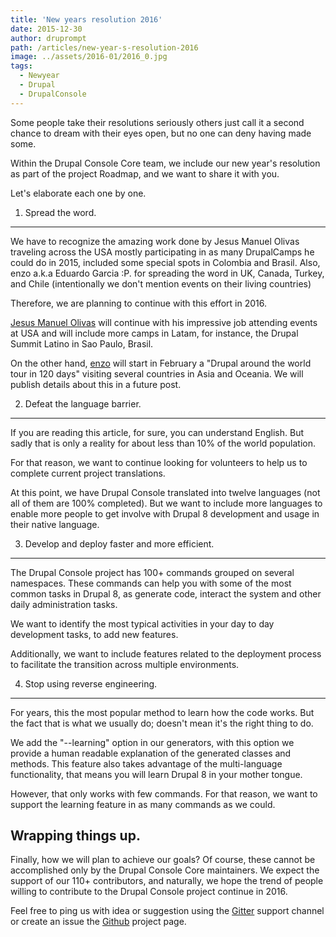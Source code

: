 ```yaml
---
title: 'New years resolution 2016'
date: 2015-12-30
author: druprompt
path: /articles/new-year-s-resolution-2016
image: ../assets/2016-01/2016_0.jpg
tags:
  - Newyear
  - Drupal
  - DrupalConsole
---
```


Some people take their resolutions seriously others just call it a second chance to dream with their eyes open, but no one can deny having made some.

Within the Drupal Console Core team, we include our new year's resolution as part of the project Roadmap, and we want to share it with you.

Let's elaborate each one by one.

1. Spread the word.
-------------------

We have to recognize the amazing work done by Jesus Manuel Olivas traveling across the USA mostly participating in as many DrupalCamps he could do in 2015, included some special spots in Colombia and Brasil. Also, enzo a.k.a Eduardo Garcia :P. for spreading the word in UK, Canada, Turkey, and Chile (intentionally we don't mention events on their living countries)

Therefore, we are planning to continue with this effort in 2016.

[Jesus Manuel Olivas](http://www.jmolivas.com) will continue with his impressive job attending events at USA and will include more camps in Latam, for instance, the Drupal Summit Latino in Sao Paulo, Brasil.

On the other hand, [enzo](http://www.enzolutions.com) will start in February a "Drupal around the world tour in 120 days" visiting several countries in Asia and Oceania. We will publish details about this in a future post.

2. Defeat the language barrier.
-------------------------------

If you are reading this article, for sure, you can understand English. But sadly that is only a reality for about less than 10% of the world population.

For that reason, we want to continue looking for volunteers to help us to complete current project translations.  
   
 At this point, we have Drupal Console translated into twelve languages (not all of them are 100% completed). But we want to include more languages to enable more people to get involve with Drupal 8 development and usage in their native language.

3. Develop and deploy faster and more efficient.
------------------------------------------------

The Drupal Console project has 100+ commands grouped on several namespaces. These commands can help you with some of the most common tasks in Drupal 8, as generate code, interact the system and other daily administration tasks.

We want to identify the most typical activities in your day to day development tasks, to add new features.

Additionally, we want to include features related to the deployment process to facilitate the transition across multiple environments.

4. Stop using reverse engineering.
----------------------------------

For years, this the most popular method to learn how the code works. But the fact that is what we usually do; doesn't mean it's the right thing to do.

We add the "--learning" option in our generators, with this option we provide a human readable explanation of the generated classes and methods. This feature also takes advantage of the multi-language functionality, that means you will learn Drupal 8 in your mother tongue.

However, that only works with few commands. For that reason, we want to support the learning feature in as many commands as we could.

Wrapping things up.
-------------------

Finally, how we will plan to achieve our goals? Of course, these cannot be accomplished only by the Drupal Console Core maintainers. We expect the support of our 110+ contributors, and naturally, we hope the trend of people willing to contribute to the Drupal Console project continue in 2016.

Feel free to ping us with idea or suggestion using the [Gitter](https://gitter.im/hechoendrupal/DrupalConsole) support channel or create an issue the [Github](https://github.com/hechoendrupal/DrupalConsole/issues/new) project page.
